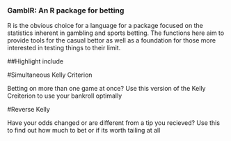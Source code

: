 ### GamblR: An R package for betting

R is the obvious choice for a language for a package focused on the statistics inherent in gambling and sports betting. The functions here aim to provide tools for the casual bettor as well as a foundation for those more interested in testing things to their limit.

##Highlight include

#Simultaneous Kelly Criterion

Betting on more than one game at once? Use this version of the Kelly Creiterion to use your bankroll optimally

#Reverse Kelly

Have your odds changed or are different from a tip you recieved? Use this to find out how much to bet or if its worth tailing at all

